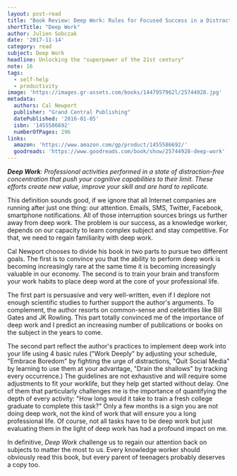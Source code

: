 ```yaml
---
layout: post-read
title: "Book Review: Deep Work: Rules for Focused Success in a Distracted World"
shortTitle: "Deep Work"
author: Julien Sobczak
date: '2017-11-14'
category: read
subject: Deep Work
headline: Unlocking the "superpower of the 21st century"
note: 16
tags:
  - self-help
  - productivity
image: 'https://images.gr-assets.com/books/1447957962l/25744928.jpg'
metadata:
  authors: Cal Newport
  publisher: "Grand Central Publishing"
  datePublished: '2016-01-05'
  isbn: '1455586692'
  numberOfPages: 296
links:
  amazon: 'https://www.amazon.com/gp/product/1455586692/'
  goodreads: 'https://www.goodreads.com/book/show/25744928-deep-work'
---
```


*__Deep Work__: Professional activities performed in a state of distraction-free concentration that push your cognitive capabilities to their limit. These efforts create new value, improve your skill and are hard to replicate.*

This definition sounds good, if we ignore that all Internet companies are running after just one thing: our attention. Emails, SMS, Twitter, Facebook, smartphone notifications. All of those interruption sources brings us further away from deep work. The problem is our success, as a knowledge worker, depends on our capacity to learn complex subject and stay competitive. For that, we need to regain familiarity with deep work.

Cal Newport chooses to divide his book in two parts to pursue two different goals. The first is to convince you that the ability to perform deep work is becoming increasingly rare at the same time it is becoming increasingly valuable in our economy. The second is to train your brain and transform your work habits to place deep word at the core of your professional life.

The first part is persuasive and very well-written, even if I deplore not enough scientific studies to further support the author's arguments. To complement, the author resorts on common-sense and celebrities like Bill Gates and JK Rowling. This part totally convinced me of the importance of deep work and I predict an increasing number of publications or books on the subject in the years to come.

The second part reflect the author's practices to implement deep work into your life using 4 basic rules ("Work Deeply" by adjusting your schedule, "Embrace Boredom" by fighting the urge of distractions, "Quit Social Media" by learning to use them at your advantage, "Drain the shallows" by tracking every occurrence.) The guidelines are not exhaustive and will require some adjustments to fit your worklife, but they help get started without delay. One of them that particularly challenges me is the importance of quantifying the depth of every activity: "How long would it take to train a fresh college graduate to complete this task?" Only a few months is a sign you are not doing deep work, not the kind of work that will ensure you a long professional life. Of course, not all tasks have to be deep work but just evaluating them in the light of deep work has had a profound impact on me.

In definitive, *Deep Work* challenge us to regain our attention back on subjects to matter the most to us. Every knowledge worker should obviously read this book, but every parent of teenagers probably deserves a copy too.
